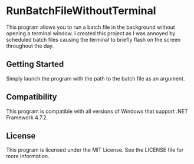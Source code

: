 # RunBatchFileWithoutTerminal

This program allows you to run a batch file in the background without opening a terminal window. I created this project as I was annoyed by scheduled batch files causing the terminal to briefly flash on the screen throughout the day.

## Getting Started

Simply launch the program with the path to the batch file as an argument.

## Compatibility

This program is compatible with all versions of Windows that support .NET Framework 4.7.2.

## License

This program is licensed under the MIT License. See the LICENSE file for more information.
